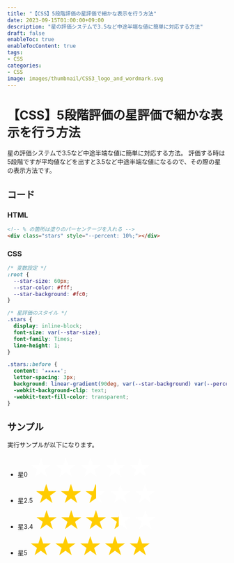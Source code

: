 ```yaml
---
title: "【CSS】5段階評価の星評価で細かな表示を行う方法"
date: 2023-09-15T01:00:00+09:00
description: "星の評価システムで3.5など中途半端な値に簡単に対応する方法"
draft: false
enableToc: true
enableTocContent: true
tags: 
- CSS
categories: 
- CSS
image: images/thumbnail/CSS3_logo_and_wordmark.svg
---
```


# 【CSS】5段階評価の星評価で細かな表示を行う方法
星の評価システムで3.5など中途半端な値に簡単に対応する方法。
評価する時は5段階ですが平均値などを出すと3.5など中途半端な値になるので、その際の星の表示方法です。

## コード

### HTML
```html
<!-- % の箇所は塗りのパーセンテージを入れる -->
<div class="stars" style="--percent: 10%;"></div>
```

### CSS
```css
/* 変数設定 */
:root {
  --star-size: 60px;
  --star-color: #fff;
  --star-background: #fc0;
}

/* 星評価のスタイル */
.stars {
  display: inline-block;
  font-size: var(--star-size);
  font-family: Times;
  line-height: 1;
}

.stars::before {
  content: '★★★★★';
  letter-spacing: 3px;
  background: linear-gradient(90deg, var(--star-background) var(--percent), var(--star-color) var(--percent));
  -webkit-background-clip: text;
  -webkit-text-fill-color: transparent;
}
```

## サンプル
実行サンプルが以下になります。
* 星0 <div class="stars" style="--percent: 0%;"></div>
* 星2.5 <div class="stars" style="--percent: 50%;"></div>
* 星3.4 <div class="stars" style="--percent: 68%;"></div>
* 星5 <div class="stars" style="--percent: 100%;"></div>

<style>
/* 変数設定 */
:root {
  --star-size: 60px;
  --star-color: #fff;
  --star-background: #fc0;
}

/* 星評価のスタイル */
.stars {
  display: inline-block;
  font-size: var(--star-size);
  font-family: Times;
  line-height: 1;
}

.stars::before {
  content: '★★★★★';
  letter-spacing: 3px;
  background: linear-gradient(90deg, var(--star-background) var(--percent), var(--star-color) var(--percent));
  -webkit-background-clip: text;
  -webkit-text-fill-color: transparent;
}
</style>